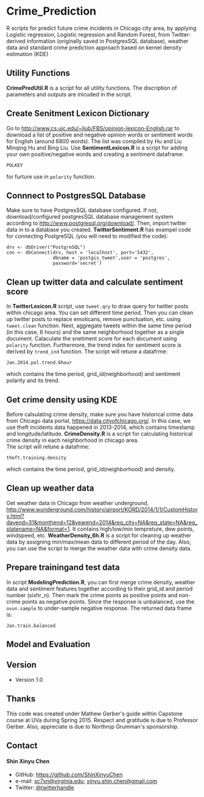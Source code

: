 # Crime_Prediction
R scripts for predict future crime incidents in Chicago city area, by applying Logistic regression, Logistic regression and Random Forest, from Twitter-derived information (originally saved in PostgresSQL database), weather data and standard crime prediction approach based on kernel density estimation (KDE)

## Utility Functions
**CrimePredUtil.R** is a script for all utility functions. The discription of parameters and outputs are inlcuded in the script. 

## Create Senitment Lexicon Dictionary
Go to http://www.cs.uic.edu/~liub/FBS/opinion-lexicon-English.rar to download a list of positive and negative opinion words or sentiment words for English (around 6800 words). The list was compiled by Hu and Liu Minqing Hu and Bing Liu.
Use **SentimentLexicon.R** is a script for adding your own positive/negative words and creating a sentiment dataframe:
```
POLKEY
```
for furture use in `polarity` function. 

## Connnect to PostgresSQL Database
Make sure to have PostgresSQL database configured. If not, download/configured postgresSQL database management system according to http://www.postgresql.org/download/. Then, import twitter data in to a database you created.
**TwitterSentiment.R** has exampel code for connecting PostgreSQL (you will need to modified the code):
```
drv <- dbDriver("PostgreSQL")
con <- dbConnect(drv, host = 'localhost', port='5432', 
                 dbname = 'postgis_tweet',user = 'postgres', 
                 password='secret')
```
## Clean up twitter data and calculate sentiment score
In **TwitterLexicon.R** script, use `tweet.qry` to draw query for twitter posts within chicago area. You can set different time period. Then you can clean up twitter posts to replace emoticans, remove punctuation, etc. using `tweet.clean` function.
Next, aggregate tweets within the same time period (in this case, 6 hours) and the same neighborhood together as a single document. Calaculate the snetiment score for each document using `polarity` function. 
Furthermore, the trend index for sentiment score is derived by `trend_ind` function.
The script will retune a datafrme: 
```
Jan.2014.pol.trend.6hour
``` 
which contains the time period, grid_id(neighborhood) and sentiment polarity and its trend.

## Get crime density using KDE
Before calsulating crime density, make sure you have historical crime data from Chicago data portal, https://data.cityofchicago.org/. In this case, we use theft incidents data happened in 2013-2014, which contains timestamp and longitude/latitude.
**CrimeDensity.R** is a script for calculating historical crime density in each neighborhood in chicago area.  
The script will retune a datafrme: 
```
theft.training.density
``` 
which contains the time period, grid_id(neighborhood) and density.

## Clean up weather data
Get weather data in Chicago from weather underground, http://www.wunderground.com/history/airport/KORD/2014/1/1/CustomHistory.html?dayend=31&monthend=12&yearend=2014&req_city=NA&req_state=NA&req_statename=NA&format=1. It contains high/low/min tempreture, dew points, windspeed, etc.
**WeatherDensity_6h.R** is a script for cleaning up weather data by assigning min/max/mean data to different period of the day. Also, you can use the script to merge the weather data with crime density data.

## Prepare trainingand test data
In script **ModelingPrediction.R**, you can first merge crime density, weather data and sentiment features together according to their grid_id and period number (sixhr_n). Then mark the crime points as positive points and non-crime points as negative points. Since the response is unbalanced, use the `ovun.sample` to under-sample negative response.
The returned data frame is:
```
Jan.train.balanced
```

## Model and Evaluation





## Version 
* Version 1.0

## Thanks
This code was created under Mathew Gerber's guide within Capstone course at UVa during Spring 2015. Respect and gratitude is due to Professor Gerber. Also, appreciate is due to Northrop Grumman's sponsorship.

## Contact
#### Shin Xinyu Chen
* GitHub: https://github.com/ShinXinyuChen
* e-mail: xc7xn@virginia.edu; xinyu.shin.chen@gmail.com
* Twitter: [@twitterhandle](https://twitter.com/twitterhandle "twitterhandle on twitter")
